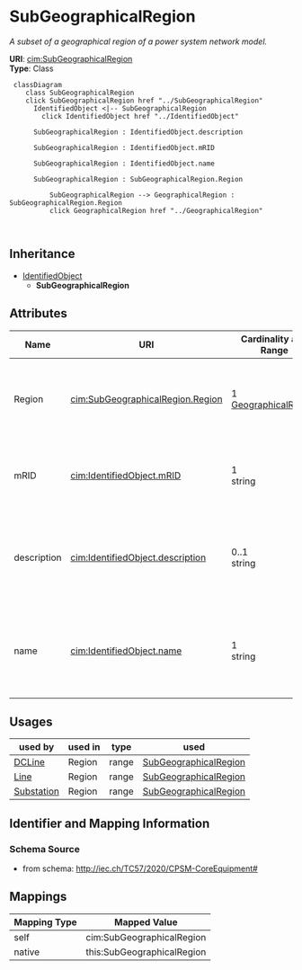 # SubGeographicalRegion


_A subset of a geographical region of a power system network model._





**URI**: [cim:SubGeographicalRegion](http://iec.ch/TC57/CIM100#SubGeographicalRegion)<br />
**Type**: Class




```mermaid
 classDiagram
    class SubGeographicalRegion
    click SubGeographicalRegion href "../SubGeographicalRegion"
      IdentifiedObject <|-- SubGeographicalRegion
        click IdentifiedObject href "../IdentifiedObject"
      
      SubGeographicalRegion : IdentifiedObject.description
        
      SubGeographicalRegion : IdentifiedObject.mRID
        
      SubGeographicalRegion : IdentifiedObject.name
        
      SubGeographicalRegion : SubGeographicalRegion.Region
        
          SubGeographicalRegion --> GeographicalRegion : SubGeographicalRegion.Region
          click GeographicalRegion href "../GeographicalRegion"
        
      
```





## Inheritance
* [IdentifiedObject](IdentifiedObject.md)
    * **SubGeographicalRegion**



## Attributes


| Name | URI | Cardinality and Range | Description | Inheritance |
| ---  | --- | --- | --- | --- |
| Region | [cim:SubGeographicalRegion.Region](http://iec.ch/TC57/CIM100#SubGeographicalRegion.Region) | 1 <br />  [GeographicalRegion](GeographicalRegion.md)  | The geographical region which this sub-geographical region is within | direct |
| mRID | [cim:IdentifiedObject.mRID](http://iec.ch/TC57/CIM100#IdentifiedObject.mRID) | 1 <br />  string  | Master resource identifier issued by a model authority | [IdentifiedObject](IdentifiedObject.md) |
| description | [cim:IdentifiedObject.description](http://iec.ch/TC57/CIM100#IdentifiedObject.description) | 0..1 <br />  string  | The description is a free human readable text describing or naming the object | [IdentifiedObject](IdentifiedObject.md) |
| name | [cim:IdentifiedObject.name](http://iec.ch/TC57/CIM100#IdentifiedObject.name) | 1 <br />  string  | The name is any free human readable and possibly non unique text naming the o... | [IdentifiedObject](IdentifiedObject.md) |





## Usages

| used by | used in | type | used |
| ---  | --- | --- | --- |
| [DCLine](DCLine.md) | Region | range | [SubGeographicalRegion](SubGeographicalRegion.md) |
| [Line](Line.md) | Region | range | [SubGeographicalRegion](SubGeographicalRegion.md) |
| [Substation](Substation.md) | Region | range | [SubGeographicalRegion](SubGeographicalRegion.md) |






## Identifier and Mapping Information







### Schema Source


* from schema: http://iec.ch/TC57/2020/CPSM-CoreEquipment#





## Mappings

| Mapping Type | Mapped Value |
| ---  | ---  |
| self | cim:SubGeographicalRegion |
| native | this:SubGeographicalRegion |




